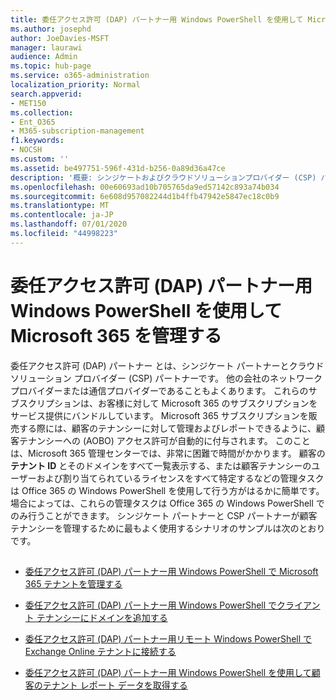 ```yaml
---
title: 委任アクセス許可 (DAP) パートナー用 Windows PowerShell を使用して Microsoft 365 を管理する
ms.author: josephd
author: JoeDavies-MSFT
manager: laurawi
audience: Admin
ms.topic: hub-page
ms.service: o365-administration
localization_priority: Normal
search.appverid:
- MET150
ms.collection:
- Ent_O365
- M365-subscription-management
f1.keywords:
- NOCSH
ms.custom: ''
ms.assetid: be497751-596f-431d-b256-0a89d36a47ce
description: '概要: シンジケートおよびクラウドソリューションプロバイダー (CSP) パートナーは Windows PowerShell を使用して、Microsoft 365 の顧客テナントを管理できます。'
ms.openlocfilehash: 00e60693ad10b705765da9ed57142c893a74b034
ms.sourcegitcommit: 6e608d957082244d1b4ffb47942e5847ec18c0b9
ms.translationtype: MT
ms.contentlocale: ja-JP
ms.lasthandoff: 07/01/2020
ms.locfileid: "44998223"
---
```

# <a name="manage-microsoft-365-with-windows-powershell-for-delegated-access-permissions-dap-partners"></a>委任アクセス許可 (DAP) パートナー用 Windows PowerShell を使用して Microsoft 365 を管理する

委任アクセス許可 (DAP) パートナー とは、シンジケート パートナーとクラウド ソリューション プロバイダー (CSP) パートナーです。 他の会社のネットワーク プロバイダーまたは通信プロバイダーであることもよくあります。 これらのサブスクリプションは、お客様に対して Microsoft 365 のサブスクリプションをサービス提供にバンドルしています。 Microsoft 365 サブスクリプションを販売する際には、顧客のテナンシーに対して管理およびレポートできるように、顧客テナンシーへの (AOBO) アクセス許可が自動的に付与されます。 このことは、Microsoft 365 管理センターでは、非常に困難で時間がかかります。 顧客の **テナント ID** とそのドメインをすべて一覧表示する、または顧客テナンシーのユーザーおよび割り当てられているライセンスをすべて特定するなどの管理タスクは Office 365 の Windows PowerShell を使用して行う方がはるかに簡単です。 場合によっては、これらの管理タスクは Office 365 の Windows PowerShell でのみ行うことができます。 シンジケート パートナーと CSP パートナーが顧客テナンシーを管理するために最もよく使用するシナリオのサンプルは次のとおりです。
  
## 

- [委任アクセス許可 (DAP) パートナー用 Windows PowerShell で Microsoft 365 テナントを管理する](manage-office-365-tenants-with-windows-powershell-for-delegated-access-permissio.md)
    
- [委任アクセス許可 (DAP) パートナー用 Windows PowerShell でクライアント テナンシーにドメインを追加する](add-a-domain-to-a-client-tenancy-with-windows-powershell-for-delegated-access-pe.md)
    
- [委任アクセス許可 (DAP) パートナー用リモート Windows PowerShell で Exchange Online テナントに接続する](connect-to-exchange-online-tenants-with-remote-windows-powershell-for-delegated.md)
    
- [委任アクセス許可 (DAP) パートナー用 Windows PowerShell を使用して顧客のテナント レポート データを取得する](retrieve-customer-tenant-reporting-data-with-windows-powershell-for-delegated-ac.md)
    

    

